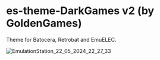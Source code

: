# es-theme-DarkGames v2 (by GoldenGames)
Theme for Batocera, Retrobat and EmuELEC.

![EmulationStation_22_05_2024_22_27_33](https://github.com/Snapouille/es-theme-DarkGames/assets/105559045/76664ab6-0d10-4e34-b63d-a9193f5bafc9)

